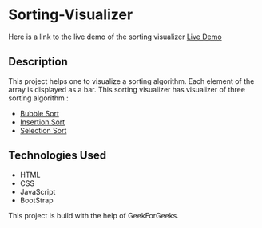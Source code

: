 # Sorting-Visualizer
Here is a link to the live demo of the sorting visualizer
<a href="https://amanraiji1.github.io/Sorting-Visualizer/" target = "_blank">Live Demo</a>

## Description
This project helps one to visualize a sorting algorithm. Each element of the array is displayed as a bar.
This sorting visualizer has visualizer of three sorting algorithm : 

<ul>
  <li>
<a href="https://www.geeksforgeeks.org/bubble-sort/" target = "_blank">Bubble Sort</a>
  </li>
  <li>
<a href="https://www.geeksforgeeks.org/insertion-sort/" target = "_blank">Insertion Sort</a>
  </li>
  <li>
<a href="https://www.geeksforgeeks.org/selection-sort/" target = "_blank">Selection Sort</a>
  </li>
  </ul>
  
  ## Technologies Used
  <ul>
  <li>
    HTML
  </li>
  <li>
    CSS
  </li>
  <li>
    JavaScript
  </li>
  <li>
    BootStrap
  </li>
 </ul>
 
 This project is build with the help of GeekForGeeks.
